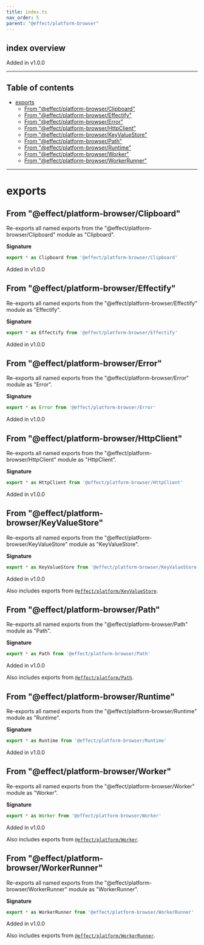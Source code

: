 ```yaml
---
title: index.ts
nav_order: 5
parent: "@effect/platform-browser"
---
```


## index overview

Added in v1.0.0

---

<h2 class="text-delta">Table of contents</h2>

- [exports](#exports)
  - [From "@effect/platform-browser/Clipboard"](#from-effectplatform-browserclipboard)
  - [From "@effect/platform-browser/Effectify"](#from-effectplatform-browsereffectify)
  - [From "@effect/platform-browser/Error"](#from-effectplatform-browsererror)
  - [From "@effect/platform-browser/HttpClient"](#from-effectplatform-browserhttpclient)
  - [From "@effect/platform-browser/KeyValueStore"](#from-effectplatform-browserkeyvaluestore)
  - [From "@effect/platform-browser/Path"](#from-effectplatform-browserpath)
  - [From "@effect/platform-browser/Runtime"](#from-effectplatform-browserruntime)
  - [From "@effect/platform-browser/Worker"](#from-effectplatform-browserworker)
  - [From "@effect/platform-browser/WorkerRunner"](#from-effectplatform-browserworkerrunner)

---

# exports

## From "@effect/platform-browser/Clipboard"

Re-exports all named exports from the "@effect/platform-browser/Clipboard" module as "Clipboard".

**Signature**

```ts
export * as Clipboard from '@effect/platform-browser/Clipboard'
```

Added in v1.0.0

## From "@effect/platform-browser/Effectify"

Re-exports all named exports from the "@effect/platform-browser/Effectify" module as "Effectify".

**Signature**

```ts
export * as Effectify from '@effect/platform-browser/Effectify'
```

Added in v1.0.0

## From "@effect/platform-browser/Error"

Re-exports all named exports from the "@effect/platform-browser/Error" module as "Error".

**Signature**

```ts
export * as Error from '@effect/platform-browser/Error'
```

Added in v1.0.0

## From "@effect/platform-browser/HttpClient"

Re-exports all named exports from the "@effect/platform-browser/HttpClient" module as "HttpClient".

**Signature**

```ts
export * as HttpClient from '@effect/platform-browser/HttpClient'
```

Added in v1.0.0

## From "@effect/platform-browser/KeyValueStore"

Re-exports all named exports from the "@effect/platform-browser/KeyValueStore" module as "KeyValueStore".

**Signature**

```ts
export * as KeyValueStore from '@effect/platform-browser/KeyValueStore'
```

Added in v1.0.0

Also includes exports from [`@effect/platform/KeyValueStore`](https://effect-ts.github.io/platform/platform/KeyValueStore.ts.html).

## From "@effect/platform-browser/Path"

Re-exports all named exports from the "@effect/platform-browser/Path" module as "Path".

**Signature**

```ts
export * as Path from '@effect/platform-browser/Path'
```

Added in v1.0.0

Also includes exports from [`@effect/platform/Path`](https://effect-ts.github.io/platform/platform/Path.ts.html).

## From "@effect/platform-browser/Runtime"

Re-exports all named exports from the "@effect/platform-browser/Runtime" module as "Runtime".

**Signature**

```ts
export * as Runtime from '@effect/platform-browser/Runtime'
```

Added in v1.0.0

## From "@effect/platform-browser/Worker"

Re-exports all named exports from the "@effect/platform-browser/Worker" module as "Worker".

**Signature**

```ts
export * as Worker from '@effect/platform-browser/Worker'
```

Added in v1.0.0

Also includes exports from [`@effect/platform/Worker`](https://effect-ts.github.io/platform/platform/Worker.ts.html).

## From "@effect/platform-browser/WorkerRunner"

Re-exports all named exports from the "@effect/platform-browser/WorkerRunner" module as "WorkerRunner".

**Signature**

```ts
export * as WorkerRunner from '@effect/platform-browser/WorkerRunner'
```

Added in v1.0.0

Also includes exports from [`@effect/platform/WorkerRunner`](https://effect-ts.github.io/platform/platform/WorkerRunner.ts.html).
